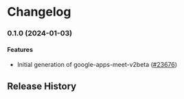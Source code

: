 # Changelog

### 0.1.0 (2024-01-03)

#### Features

* Initial generation of google-apps-meet-v2beta ([#23676](https://github.com/googleapis/google-cloud-ruby/issues/23676)) 

## Release History
